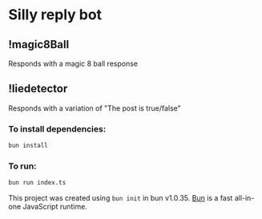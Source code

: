 # Silly reply bot

## !magic8Ball
Responds with a magic 8 ball response

## !liedetector
Responds with a variation of "The post is true/false"


### To install dependencies:

```bash
bun install
```

### To run:

```bash
bun run index.ts
```

This project was created using `bun init` in bun v1.0.35. [Bun](https://bun.sh) is a fast all-in-one JavaScript runtime.
